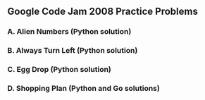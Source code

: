 ## Google Code Jam 2008 Practice Problems

### A. Alien Numbers (Python solution)
### B. Always Turn Left (Python solution)
### C. Egg Drop (Python solution)
### D. Shopping Plan (Python and Go solutions)

